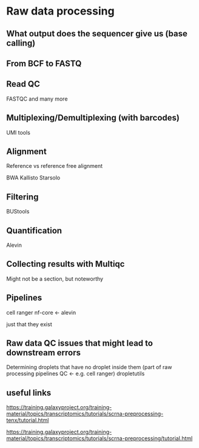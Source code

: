 # Raw data processing

## What output does the sequencer give us (base calling)

## From BCF to FASTQ

## Read QC

FASTQC
and many more

## Multiplexing/Demultiplexing (with barcodes)

UMI tools

## Alignment

Reference vs reference free alignment

BWA
Kallisto
Starsolo

## Filtering

BUStools

## Quantification

Alevin

## Collecting results with Multiqc

Might not be a section, but noteworthy

## Pipelines

cell ranger
nf-core <- alevin

just that they exist

## Raw data QC issues that might lead to downstream errors

Determining droplets that have no droplet inside them (part of raw processing pipelines QC <- e.g. cell ranger)
dropletutils

## useful links

https://training.galaxyproject.org/training-material/topics/transcriptomics/tutorials/scrna-preprocessing-tenx/tutorial.html

https://training.galaxyproject.org/training-material/topics/transcriptomics/tutorials/scrna-preprocessing/tutorial.html
